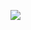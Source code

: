 <p align>
  <img src = "https://capsule-render.vercel.app/api?type=blur&height=200&color=gradient&text=Portfolio&descAlign=59&section=header">

